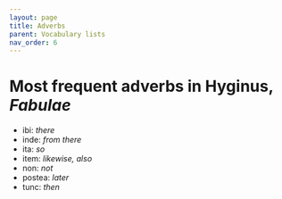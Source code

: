 ```yaml
---
layout: page
title: Adverbs
parent: Vocabulary lists
nav_order: 6
---
```



# Most frequent adverbs in Hyginus, *Fabulae*

- ibi: *there*
- inde: *from there*
- ita: *so*
- item: *likewise, also*
- non: *not*
- postea: *later*
- tunc: *then*
